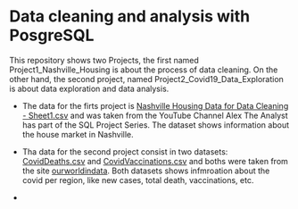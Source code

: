 # Data cleaning and analysis with PosgreSQL
This repository shows two Projects, the first named Project1_Nashville_Housing is about the process of data cleaning.
On the other hand, the second project, named Project2_Covid19_Data_Exploration is about data exploration and data analysis.

* The data for the firts project is [Nashville Housing Data for Data Cleaning - Sheet1.csv](https://github.com/maryisabela15/SQL_Data_Analysis/blob/main/Nashville%20Housing%20Data%20for%20Data%20Cleaning%20-%20Sheet1.csv) and was taken from the YouTube Channel Alex The Analyst has part of the SQL Project Series. The dataset shows information about the house market in Nashville.
* Tha data for the second project consist in two datasets: [CovidDeaths.csv](https://github.com/maryisabela15/SQL_Data_Analysis/blob/main/CovidDeaths.csv) and [CovidVaccinations.csv](https://github.com/maryisabela15/SQL_Data_Analysis/blob/main/CovidVaccinations.csv) and boths were taken from the site [ourworldindata](https://ourworldindata.org/covid-deaths). Both datasets shows infmroation about the covid per region, like new cases, total death, vaccinations, etc.

* 


